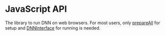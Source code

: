 # JavaScript API

The library to run DNN on web browsers.
For most users, only [prepareAll](./modules/webdnn.html#prepareall)
for setup and [DNNInterface](./interfaces/webdnn.dnninterface.html) for running is needed.
